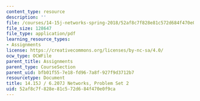 ```yaml
---
content_type: resource
description: ''
file: /courses/14-15j-networks-spring-2018/52af8c7f828e81c572d684f470e0f9ca_MIT14_15JS18_ps2.pdf
file_size: 128647
file_type: application/pdf
learning_resource_types:
- Assignments
license: https://creativecommons.org/licenses/by-nc-sa/4.0/
ocw_type: OCWFile
parent_title: Assignments
parent_type: CourseSection
parent_uid: bfb01f55-7e18-fd96-7a8f-927f9d3712b7
resourcetype: Document
title: 14.15J / 6.207J Networks, Problem Set 2
uid: 52af8c7f-828e-81c5-72d6-84f470e0f9ca
---
```

